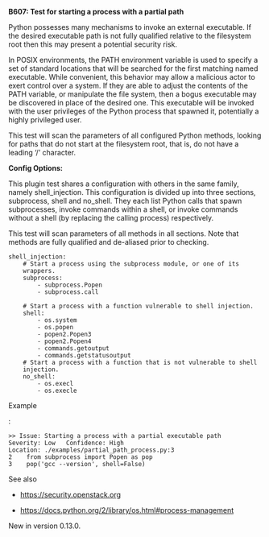 **B607: Test for starting a process with a partial path**

Python possesses many mechanisms to invoke an external executable. If
the desired executable path is not fully qualified relative to the
filesystem root then this may present a potential security risk.

In POSIX environments, the PATH environment variable is used to specify
a set of standard locations that will be searched for the first matching
named executable. While convenient, this behavior may allow a malicious
actor to exert control over a system. If they are able to adjust the
contents of the PATH variable, or manipulate the file system, then a
bogus executable may be discovered in place of the desired one. This
executable will be invoked with the user privileges of the Python
process that spawned it, potentially a highly privileged user.

This test will scan the parameters of all configured Python methods,
looking for paths that do not start at the filesystem root, that is, do
not have a leading ‘/’ character.

**Config Options:**

This plugin test shares a configuration with others in the same family,
namely shell\_injection. This configuration is divided up into three
sections, subprocess, shell and no\_shell. They each list Python calls
that spawn subprocesses, invoke commands within a shell, or invoke
commands without a shell (by replacing the calling process)
respectively.

This test will scan parameters of all methods in all sections. Note that
methods are fully qualified and de-aliased prior to checking.

<div class="highlight-yaml notranslate" markdown="1">

<div class="highlight" markdown="1">

    shell_injection:
        # Start a process using the subprocess module, or one of its
        wrappers.
        subprocess:
            - subprocess.Popen
            - subprocess.call

        # Start a process with a function vulnerable to shell injection.
        shell:
            - os.system
            - os.popen
            - popen2.Popen3
            - popen2.Popen4
            - commands.getoutput
            - commands.getstatusoutput
        # Start a process with a function that is not vulnerable to shell
        injection.
        no_shell:
            - os.execl
            - os.execle

</div>

</div>

Example

:   

<div class="highlight-none notranslate" markdown="1">

<div class="highlight" markdown="1">

    >> Issue: Starting a process with a partial executable path
    Severity: Low   Confidence: High
    Location: ./examples/partial_path_process.py:3
    2    from subprocess import Popen as pop
    3    pop('gcc --version', shell=False)

</div>

</div>

<div class="admonition seealso" markdown="1">

See also

-   <a href="https://security.openstack.org" class="reference external">https://security.openstack.org</a>

-   <a href="https://docs.python.org/2/library/os.html#process-management" class="reference external">https://docs.python.org/2/library/os.html#process-management</a>

</div>

<div class="versionadded" markdown="1">

<span class="versionmodified added">New in version 0.13.0.</span>

</div>
